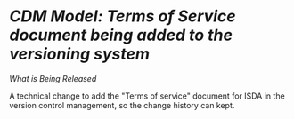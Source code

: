 # *CDM Model: Terms of Service document being added to the versioning system*

_What is Being Released_

A technical change to add the "Terms of service" document for ISDA in the version control management, so the change history can kept.

